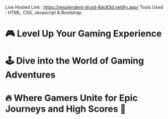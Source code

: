 Live Hosted Link : https://resplendent-druid-8dc83d.netlify.app/
Tools Used : HTML, CSS, Javascript & Bootstrap.
# 🎮 Level Up Your Gaming Experience
# 🕹️ Dive into the World of Gaming Adventures
# 🔥 Where Gamers Unite for Epic Journeys and High Scores 🚀
